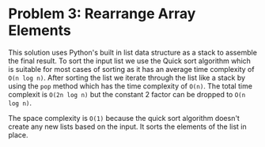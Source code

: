 # Problem 3: Rearrange Array Elements

This solution uses Python's built in list data structure as a stack to assemble the final result.
To sort the input list we use the Quick sort algorithm which is suitable for most cases of sorting as it has an average time complexity of `O(n log n)`. After sorting the list we iterate through the list like a stack by using the `pop` method which has the time complexity of `O(n)`. The total time complexit is `O(2n log n)` but the constant 2 factor can be dropped to `O(n log n)`.

The space complexity is `O(1)` because the quick sort algorithm doesn't create any new lists based on the input. It sorts the elements of the list in place.

